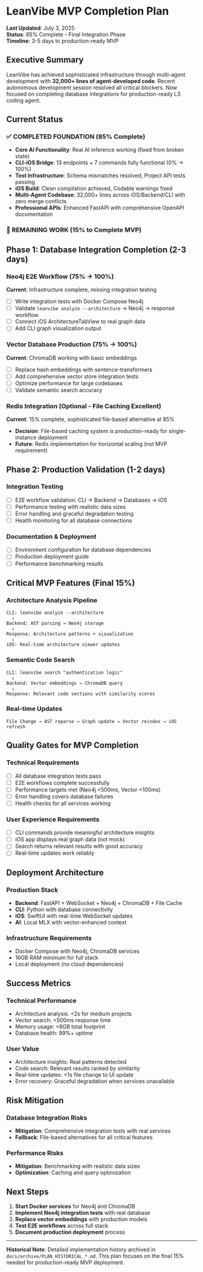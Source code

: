 # LeanVibe MVP Completion Plan
**Last Updated**: July 3, 2025  
**Status**: 85% Complete - Final Integration Phase  
**Timeline**: 3-5 days to production-ready MVP

## Executive Summary
LeanVibe has achieved sophisticated infrastructure through multi-agent development with **32,000+ lines of agent-developed code**. Recent autonomous development session resolved all critical blockers. Now focused on completing database integrations for production-ready L3 coding agent.

## Current Status

### ✅ COMPLETED FOUNDATION (85% Complete)
- **Core AI Functionality**: Real AI inference working (fixed from broken state)
- **CLI-iOS Bridge**: 13 endpoints + 7 commands fully functional (0% → 100%)
- **Test Infrastructure**: Schema mismatches resolved, Project API tests passing
- **iOS Build**: Clean compilation achieved, Codable warnings fixed
- **Multi-Agent Codebase**: 32,000+ lines across iOS/Backend/CLI with zero merge conflicts
- **Professional APIs**: Enhanced FastAPI with comprehensive OpenAPI documentation

### 🎯 REMAINING WORK (15% to Complete MVP)

## Phase 1: Database Integration Completion (2-3 days)

### **Neo4j E2E Workflow** (75% → 100%)
**Current**: Infrastructure complete, missing integration testing
- [ ] Write integration tests with Docker Compose Neo4j
- [ ] Validate `leanvibe analyze --architecture` → Neo4j → response workflow
- [ ] Connect iOS ArchitectureTabView to real graph data
- [ ] Add CLI graph visualization output

### **Vector Database Production** (75% → 100%)
**Current**: ChromaDB working with basic embeddings
- [ ] Replace hash embeddings with sentence-transformers
- [ ] Add comprehensive vector store integration tests
- [ ] Optimize performance for large codebases
- [ ] Validate semantic search accuracy

### **Redis Integration** (Optional - File Caching Excellent)
**Current**: 15% complete, sophisticated file-based alternative at 85%
- **Decision**: File-based caching system is production-ready for single-instance deployment
- **Future**: Redis implementation for horizontal scaling (not MVP requirement)

## Phase 2: Production Validation (1-2 days)

### **Integration Testing**
- [ ] E2E workflow validation: CLI → Backend → Databases → iOS
- [ ] Performance testing with realistic data sizes  
- [ ] Error handling and graceful degradation testing
- [ ] Health monitoring for all database connections

### **Documentation & Deployment**
- [ ] Environment configuration for database dependencies
- [ ] Production deployment guide
- [ ] Performance benchmarking results

## Critical MVP Features (Final 15%)

### **Architecture Analysis Pipeline**
```
CLI: leanvibe analyze --architecture
  ↓
Backend: AST parsing → Neo4j storage
  ↓  
Response: Architecture patterns + visualization
  ↓
iOS: Real-time architecture viewer updates
```

### **Semantic Code Search**
```
CLI: leanvibe search "authentication logic"
  ↓
Backend: Vector embeddings → ChromaDB query
  ↓
Response: Relevant code sections with similarity scores
```

### **Real-time Updates**
```
File Change → AST reparse → Graph update → Vector reindex → iOS refresh
```

## Quality Gates for MVP Completion

### **Technical Requirements**
- [ ] All database integration tests pass
- [ ] E2E workflows complete successfully
- [ ] Performance targets met (Neo4j <500ms, Vector <100ms)
- [ ] Error handling covers database failures
- [ ] Health checks for all services working

### **User Experience Requirements**
- [ ] CLI commands provide meaningful architecture insights
- [ ] iOS app displays real graph data (not mock)
- [ ] Search returns relevant results with good accuracy
- [ ] Real-time updates work reliably

## Deployment Architecture

### **Production Stack**
- **Backend**: FastAPI + WebSocket + Neo4j + ChromaDB + File Cache
- **CLI**: Python with database connectivity
- **iOS**: SwiftUI with real-time WebSocket updates
- **AI**: Local MLX with vector-enhanced context

### **Infrastructure Requirements**
- Docker Compose with Neo4j, ChromaDB services
- 16GB RAM minimum for full stack
- Local deployment (no cloud dependencies)

## Success Metrics

### **Technical Performance**
- Architecture analysis: <2s for medium projects
- Vector search: <500ms response time
- Memory usage: <8GB total footprint
- Database health: 99%+ uptime

### **User Value**
- Architecture insights: Real patterns detected
- Code search: Relevant results ranked by similarity
- Real-time updates: <1s file change to UI update
- Error recovery: Graceful degradation when services unavailable

## Risk Mitigation

### **Database Integration Risks**
- **Mitigation**: Comprehensive integration tests with real services
- **Fallback**: File-based alternatives for all critical features

### **Performance Risks**
- **Mitigation**: Benchmarking with realistic data sizes
- **Optimization**: Caching and query optimization

## Next Steps

1. **Start Docker services** for Neo4j and ChromaDB
2. **Implement Neo4j integration tests** with real database
3. **Replace vector embeddings** with production models
4. **Test E2E workflows** across full stack
5. **Document production deployment** process

---

**Historical Note**: Detailed implementation history archived in `docs/archive/PLAN_HISTORICAL_*.md`. This plan focuses on the final 15% needed for production-ready MVP deployment.